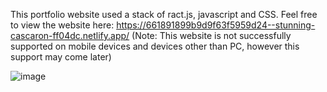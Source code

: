 This portfolio website used a stack of ract.js, javascript and CSS. Feel free to view the website here:
https://661891899b9d9f63f5959d24--stunning-cascaron-ff04dc.netlify.app/
(Note: This website is not successfully supported on mobile devices and devices other than PC, however this support may come later)


![image](https://github.com/BAronHW/Portfolio-website/assets/63551617/4481b829-f3f1-4054-a10a-d3c2e4e6223f)

 
 

